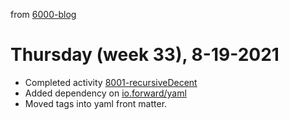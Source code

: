 from [6000-blog](../../../6000-blog.md)
# Thursday (week 33), 8-19-2021
- Completed activity [8001-recursiveDecent](8001-recursiveDecent.md)
- Added dependency on [io.forward/yaml](https://github.com/owainlewis/yaml)
- Moved tags into yaml front matter.